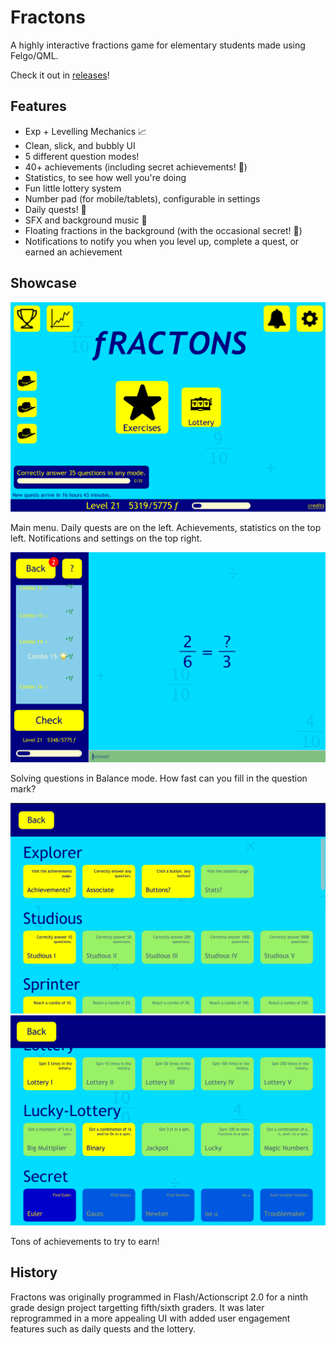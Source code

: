# Fractons

A highly interactive fractions game for elementary students made using Felgo/QML.

Check it out in [releases](https://github.com/TrebledJ/fractons/releases)!

## Features

* Exp + Levelling Mechanics 📈
* Clean, slick, and bubbly UI
* 5 different question modes!
* 40+ achievements (including secret achievements! 🤫)
* Statistics, to see how well you're doing
* Fun little lottery system
* Number pad (for mobile/tablets), configurable in settings
* Daily quests! 🤠
* SFX and background music 🎵
* Floating fractions in the background (with the occasional secret! 🤫)
* Notifications to notify you when you level up, complete a quest, or earned an achievement

## Showcase

![](./docs/img2.png)

Main menu. Daily quests are on the left. Achievements, statistics on the top left. Notifications and settings on the top right.

![](./docs/img4.png)

Solving questions in Balance mode. How fast can you fill in the question mark?

![](./docs/img5.png)
![](./docs/img6.png)

Tons of achievements to try to earn!

## History

Fractons was originally programmed in Flash/Actionscript 2.0 for a ninth grade design project targetting fifth/sixth graders. It was later reprogrammed in a more appealing UI with added user engagement features such as daily quests and the lottery.
